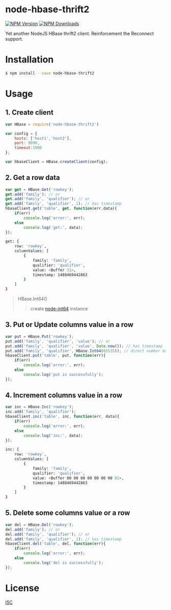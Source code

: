 node-hbase-thrift2
===

[![NPM Version][npm-image]][npm-url]
[![NPM Downloads][downloads-image]][downloads-url]

Yet another NodeJS HBase thrift2 client. Reinforcement the Reconnect support.

# Installation

```sh
$ npm install --save node-hbase-thrift2
```

# Usage

## 1. Create client

```javascript
var HBase = require('node-hbase-thrift2')

var config = {
    hosts: ['host1','host2'],
    port: 9090,
    timeout:1000
};

var hbaseClient = HBase.createClient(config);
```

## 2. Get a row data

```javascript
var get = HBase.Get('rowkey');
get.add('family'); // or
get.add('family', 'qualifier'); // or
get.add('family', 'qualifier', 1); // has timestamp
hbaseClient.get('table', get, function(err,data){
    if(err)
        console.log('error:', err);
    else
        console.log('get:', data);
});
```

```sh
get: {
    row: 'rowkey',
    columnValues: [
        {
            family: 'family',
            qualifier: 'qualifier',
            value: <Buffer 31>,
            timestamp: 1488469442863
        }
    ]
}
```

> HBase.Int64()
>> create [node-int64](https://github.com/broofa/node-int64/) instance

## 3. Put or Update columns value in a row

```javascript
var put = HBase.Put('rowkey');
put.add('family', 'qualifier', 'value'); // or
put.add('family', 'qualifier', 'value', Date.now()); // has timestamp
put.add('family', 'qualifier', HBase.Int64(65535)); // direct number buffer
hbaseClient.put('table', put, function(err){
    if(err)
        console.log('error:', err);
    else
        console.log('put is successfully');
});
```

## 4. Increment columns value in a row

```javascript
var inc = HBase.Inc('rowkey');
inc.add('family', 'qualifier');
hbaseClient.inc('table', inc, function(err, data){
    if(err)
        console.log('error:', err);
    else
        console.log('inc:', data);
});
```

```sh
inc: {
    row: 'rowkey',
    columnValues: [
        {
            family: 'family',
            qualifier: 'qualifier',
            value: <Buffer 00 00 00 00 00 00 00 01>,
            timestamp: 1488469442863
        }
    ]
}
```

## 5. Delete some columns value or a row

```javascript
var del = HBase.Del('rowkey');
del.add('family'); // or
del.add('family', 'qualifier'); // or
del.add('family', 'qualifier', 1); // has timestamp
hbaseClient.del('table', del, function(err){
    if(err)
        console.log('error:', err);
    else
        console.log('del is successfully');
});
```

# License

[ISC](LICENSE)

[npm-image]: https://img.shields.io/npm/v/node-hbase-thrift2.svg
[npm-url]: https://npmjs.org/package/node-hbase-thrift2
[downloads-image]: https://img.shields.io/npm/dm/node-hbase-thrift2.svg
[downloads-url]: https://npmjs.org/package/node-hbase-thrift2
